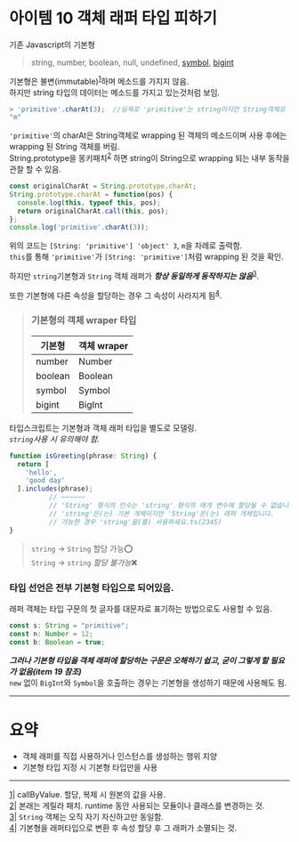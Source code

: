 # 아이템 10 객체 래퍼 타입 피하기

기존 Javascript의 기본형
> string, number, boolean, null, undefined, [symbol](https://developer.mozilla.org/ko/docs/Web/JavaScript/Reference/Global_Objects/Symbol "심볼은 고유식별자(UID) 생성 시 사용. 객체의 key로 사용하면 기본적으로 노출되지 않는 특성이 있음."), [bigint](https://developer.mozilla.org/ko/docs/Web/JavaScript/Reference/Global_Objects/BigInt "BigInt는 Number 원시 값이 안정적으로 나타낼 수 있는 최대치인 2^53 - 1보다 큰 정수를 표현할 수 있는 내장 객체이며, Math객체의 메소드와 사용 불가. Number와 혼합사용 불가.")

기본형은 불변(immutable)<sup>[1](#footnote_1 "callByValue. 할당, 복제 시 원본의 값을 사용.")</sup><a name="footnote1_return"></a>하며 메소드를 가지지 않음.  
하지만 string 타입의 데이터는 메소드를 가지고 있는것처럼 보임.
```javascript
> 'primitive'.charAt(3);  //실제로 'primitive'는 string이지만 String객체로 wrapping되어 사용됨.
"m"
```
`'primitive'`의 charAt은 String객체로 wrapping 된 객체의 메소드이며 사용 후에는 wrapping 된 String 객체를 버림.  
String.prototype을 몽키패치<sup>[2](#footnote_2 "본래는 게릴라 패치. runtime 동안 사용되는 모듈이나 클래스를 변경하는 것.")</sup><a name="footnote2_return"></a> 하면 string이 String으로 wrapping 되는 내부 동작을 관찰 할 수 있음.
```javascript
const originalCharAt = String.prototype.charAt;
String.prototype.charAt = function(pos) {
  console.log(this, typeof this, pos);
  return originalCharAt.call(this, pos);
};
console.log('primitive'.charAt(3));
```
위의 코드는 `[String: 'primitive'] 'object' 3`, `m`을 차례로 출력함.  
`this`를 통해 `'primitive'`가 `[String: 'primitive']`처럼 wrapping 된 것을 확인.  

하지만 `string`기본형과 `String` 객체 래퍼가 __*항상 동일하게 동작하지는 않음*__<sup>[3](#footnote_3 "String 객체는 오직 자기 자신하고만 동일함.")</sup><a name="footnote3_return"></a>.  

또한 기본형에 다른 속성을 할당하는 경우 그 속성이 사라지게 됨<sup>[4](#footnote_4 "기본형을 래퍼타입으로 변환 후 속성 할당 후 그 래퍼가 소멸되는 것.")</sup><a name="footnote4_return"></a>.  

>### 기본형의 객체 wraper 타입
>기본형|객체 wraper
>-|-
>number|Number
>boolean|Boolean
>symbol|Symbol
>bigint|BigInt

타입스크립트는 기본형과 객체 래퍼 타입을 별도로 모델링.  
*`string`사용 시 유의해야 함.*
```typescript
function isGreeting(phrase: String) {
  return [
    'hello',
    'good day'
  ].includes(phrase);
          // ~~~~~~
          // 'String' 형식의 인수는 'string' 형식의 매개 변수에 할당될 수 없습니다.
          // 'string'은(는) 기본 개체이지만 'String'은(는) 래퍼 개체입니다.
          // 가능한 경우 'string'을(를) 사용하세요.ts(2345)
}
```
>`string` -> `String` 할당 가능⭕  
>`String` -> `string` *할당 불가능*❌

### 타입 선언은 전부 기본형 타입으로 되어있음.
래퍼 객체는 타입 구문의 첫 글자를 대문자로 표기하는 방법으로도 사용할 수 있음.
```typescript
const s: String = "primitive";
const n: Number = 12;
const b: Boolean = true;
```
__*그러나 기본형 타입을 객체 래퍼에 할당하는 구문은 오해하기 쉽고, 굳이 그렇게 할 필요가 없음(item 19 참조)*__  
`new` 없이 `BigInt`와 `Symbol`을 호출하는 경우는 기본형을 생성하기 때문에 사용해도 됨.

---
# 요약
* 객체 래퍼를 직접 사용하거나 인스턴스를 생성하는 행위 지양
* 기본형 타입 지정 시 기본형 타입만을 사용
---
<a name="footnote_1">[1](#footnote1_return)</a>| callByValue. 할당, 복제 시 원본의 값을 사용.  
<a name="footnote_2">[2](#footnote2_return)</a>| 본래는 게릴라 패치. runtime 동안 사용되는 모듈이나 클래스를 변경하는 것.  
<a name="footnote_3">[3](#footnote3_return)</a>| `String` 객체는 오직 자기 자신하고만 동일함.  
<a name="footnote_4">[4](#footnote4_return)</a>| 기본형을 래퍼타입으로 변환 후 속성 할당 후 그 래퍼가 소멸되는 것.